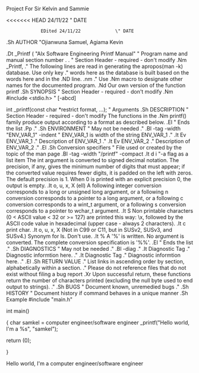 Project For Sir Kelvin and Sammie

<<<<<<< HEAD 24/11/22 " DATE

                 EDited 24/11/22             \" DATE

.Sh AUTHOR "Ojianwuna Samuel, Agiama Kevin

.Dt _Printf ( "Alx Software Engineering Printf Manual" " Program name and manual section number .
. " Section Header - required - don't modify .Nm _Printf, ." The following lines are read in generating the apropos(man -k) database. Use only key ." words here as the database is built based on the words here and in the .ND line. .nm ." Use .Nm macro to designate other names for the documented program. .Nd Our own version of the function printf .Sh SYNOPSIS " Section Header - required - don't modify .Nm #include <stdio.h> " [-abcd]

int _printf(const char *restrict format, ...); " Arguments .Sh DESCRIPTION " Section Header - required - don't modify The functions in the .Nm printf() family produce output according to a format as described below. .El " Ends the list .Pp ." .Sh ENVIRONMENT " May not be needed ." .Bl -tag -width "ENV_VAR_1" -indent " ENV_VAR_1 is width of the string ENV_VAR_1 ." .It Ev ENV_VAR_1 ." Description of ENV_VAR_1 ." .It Ev ENV_VAR_2 ." Description of ENV_VAR_2 ." .El .Sh Conversion specifiers " File used or created by the topic of the man page .Bl -tag -width "/printf" -compact .It d i "-a flag as a list item The int argument is converted to signed decimal notation. The precision, if any, gives the minimum number of digits that must appear; if the converted value requires fewer digits, it is padded on the left with zeros. The default precision is 1. When 0 is printed with an explicit precision 0, the output is empty. .It o, u, x, X (ell) A following integer conversion corresponds to a long or unsigned long argument, or a following n conversion corresponds to a pointer to a long argument, or a following c conversion corresponds to a wint_t argument, or a following s conversion corresponds to a pointer to wchar_t argument. .It S Non printable characters (0 < ASCII value < 32 or >= 127) are printed this way: \x, followed by the ASCII code value in hexadecimal (upper case - always 2 characters). .It c print char. .It o, u, x, X (Not in C99 or C11, but in SUSv2, SUSv3, and SUSv4.) Synonym for ls. Don't use. .It % A '%' is written. No argument is converted. The complete conversion specification is '%%'. .El " Ends the list ." .Sh DIAGNOSTICS " May not be needed ." .Bl -diag ." .It Diagnostic Tag ." Diagnostic informtion here. ." .It Diagnostic Tag ." Diagnostic informtion here. ." .El .Sh RETURN VALUE ." List links in ascending order by section, alphabetically within a section. ." Please do not reference files that do not exist without filing a bug report .Xr Upon successful return, these functions return the number of characters printed (excluding the null byte used to end output to strings). ." .Sh BUGS " Document known, unremedied bugs ." .Sh HISTORY " Document history if command behaves in a unique manner .Sh Example #include "main.h"

int main()

{ char samkel = computer engineer/software engineer _printf("Hello world, I'm a %s", "samkel");

return (0);

}

Hello world, I'm a computer engineer/software engineer
